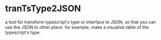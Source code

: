 # tranTsType2JSON
a tool for transform typescript's type or interface to JSON, so that you can use the JSON to other place. for example, make a visualize table of the typescript's type.
